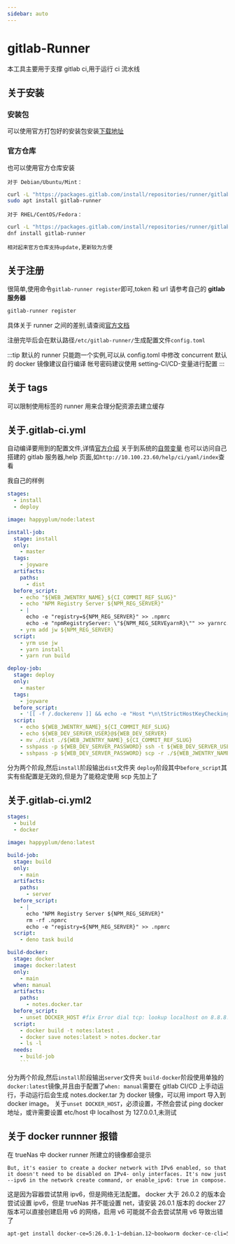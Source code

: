 ```yaml
---
sidebar: auto
---
```


# gitlab-Runner

本工具主要用于支撑 gitlab ci,用于运行 ci 流水线

## 关于安装

### 安装包

可以使用官方打包好的安装包安装[下载地址](https://gitlab-runner-downloads.s3.amazonaws.com/latest/index.html)

### 官方仓库

也可以使用官方仓库安装

    对于 Debian/Ubuntu/Mint：

```bash
curl -L "https://packages.gitlab.com/install/repositories/runner/gitlab-runner/script.deb.sh" | sudo bash
sudo apt install gitlab-runner
```

    对于 RHEL/CentOS/Fedora：

```bash
curl -L "https://packages.gitlab.com/install/repositories/runner/gitlab-runner/script.rpm.sh" | sudo bash
dnf install gitlab-runner
```

    相对起来官方仓库支持update,更新较为方便

## 关于注册

很简单,使用命令`gitlab-runner register`即可,token 和 url 请参考自己的 **gitlab 服务器**

```bash
gitlab-runner register
```

具体关于 runner 之间的差别,请查阅[官方文档](https://docs.gitlab.com/runner/register/)

注册完毕后会在默认路径`/etc/gitlab-runner/`生成配置文件`config.toml`

:::tip
默认的 runner 只能跑一个实例,可以从 config.toml 中修改 concurrent
默认的 docker 镜像建议自行编译
帐号密码建议使用 setting-CI/CD-变量进行配置
:::

## 关于 tags

可以限制使用标签的 runner 用来合理分配资源去建立缓存

## 关于.gitlab-ci.yml

自动编译要用到的配置文件,详情[官方介绍](https://docs.gitlab.com/ee/ci/yaml/index.html)
关于到系统的[自带变量](https://docs.gitlab.com/ee/ci/variables/predefined_variables.html)
也可以访问自己搭建的 gitlab 服务器,help 页面,如`http://10.100.23.60/help/ci/yaml/index`查看

我自己的样例

```yml
stages:
  - install
  - deploy

image: happyplum/node:latest

install-job:
  stage: install
  only:
    - master
  tags:
    - joyware
  artifacts:
    paths:
      - dist
  before_script:
    - echo "${WEB_JWENTRY_NAME}_${CI_COMMIT_REF_SLUG}"
    - echo "NPM Registry Server ${NPM_REG_SERVER}"
    - |
      echo -e "registry=${NPM_REG_SERVER}" >> .npmrc
      echo -e "npmRegistryServer: \"${NPM_REG_SERVEyarnR}\"" >> yarnrc.yml
    - yrm add jw ${NPM_REG_SERVER}
  script:
    - yrm use jw
    - yarn install
    - yarn run build

deploy-job:
  stage: deploy
  only:
    - master
  tags:
    - joyware
  before_script:
    - '[[ -f /.dockerenv ]] && echo -e "Host *\n\tStrictHostKeyChecking no\n\n" > ~/.ssh/config'
  script:
    - echo ${WEB_JWENTRY_NAME}_${CI_COMMIT_REF_SLUG}
    - echo ${WEB_DEV_SERVER_USER}@${WEB_DEV_SERVER}
    - mv ./dist ./${WEB_JWENTRY_NAME}_${CI_COMMIT_REF_SLUG}
    - sshpass -p ${WEB_DEV_SERVER_PASSWORD} ssh -t ${WEB_DEV_SERVER_USER}@${WEB_DEV_SERVER} "rm -rf /home/vcloud/web/${WEB_JWENTRY_NAME}_${CI_COMMIT_REF_SLUG}"
    - sshpass -p ${WEB_DEV_SERVER_PASSWORD} scp -r ./${WEB_JWENTRY_NAME}_${CI_COMMIT_REF_SLUG} ${WEB_DEV_SERVER_USER}@${WEB_DEV_SERVER}:/home/vcloud/web/
```

分为两个阶段,然后`install`阶段输出`dist`文件夹
`deploy`阶段其中`before_script`其实有些配置是无效的,但是为了能稳定使用 scp 先加上了

## 关于.gitlab-ci.yml2

````yml
stages:
  - build
  - docker

image: happyplum/deno:latest

build-job:
  stage: build
  only:
    - main
  artifacts:
    paths:
      - server
  before_script:
    - |
      echo "NPM Registry Server ${NPM_REG_SERVER}"
      rm -rf .npmrc
      echo -e "registry=${NPM_REG_SERVER}" >> .npmrc
  script:
    - deno task build

build-docker:
  stage: docker
  image: docker:latest
  only:
    - main
  when: manual
  artifacts:
    paths:
      - notes.docker.tar
  before_script:
    - unset DOCKER_HOST #fix Error dial tcp: lookup localhost on 8.8.8.8:53: no such host
  script:
    - docker build -t notes:latest .
    - docker save notes:latest > notes.docker.tar
    - ls -l
  needs:
    - build-job
    ```
````

分为两个阶段,然后`install`阶段输出`server`文件夹
`build-docker`阶段使用单独的`docker:latest`镜像,并且由于配置了`when: manual`需要在 gitlab CI/CD 上手动运行，手动运行后会生成 notes.docker.tar 为 docker 镜像，可以用 import 导入到 docker image。
关于`unset DOCKER_HOST`，必须设置，不然会尝试 ping docker 地址，或许需要设置 etc/host 中 localhost 为 127.0.0.1,未测试

## 关于 docker runnner 报错

在 trueNas 中 docker runner 所建立的镜像都会提示

`But, it's easier to create a docker network with IPv6 enabled, so that it doesn't need to be disabled on IPv4- only interfaces. It's now just --ipv6 in the network create command, or enable_ipv6: true in compose.`

这是因为容器尝试禁用 ipv6，但是网络无法配置。
docker 大于 26.0.2 的版本会尝试设置 ipv6，但是 trueNas 并不能设置 net，请安装 26.0.1 版本的 docker
27 版本可以直接创建启用 v6 的网络，启用 v6 可能就不会去尝试禁用 v6 导致出错了

```bash
apt-get install docker-ce=5:26.0.1-1~debian.12~bookworm docker-ce-cli=5:26.0.1-1~debian.12~bookworm
```
